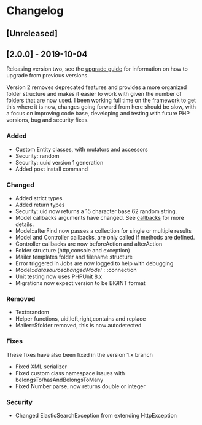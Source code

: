 # Changelog
## [Unreleased]

## [2.0.0] - 2019-10-04

Releasing version two, see the [upgrade guide](https://www.originphp.com/docs/upgrade) for information on how to upgrade from previous versions.

Version 2 removes deprecated features and provides a more organized folder structure and makes it easier to work with given the number of folders that are now used. I been working full time on the framework to get this where it is now, changes going forward from here should be slow, with a focus on improving code base, developing and testing with future PHP versions, bug and security fixes.

### Added

- Custom Entity classes, with mutators and accessors
- Security::random
- Security::uuid version 1 generation
- Added post install command

### Changed

- Added strict types
- Added return types
- Security::uid now returns a 15 character base 62 random string.
- Model callbacks arguments have changed. See [callbacks](https://www.originphp.com/docs/model/callbacks/) for more details.
- Model::afterFind now passes a collection for single or multiple results
- Model and Controller callbacks, are only called if methods are defined.
- Controller callbacks are now beforeAction and afterAction
- Folder structure (http,console and exception)
- Mailer templates folder and filename structure
- Error triggered in Jobs are now logged to help with debugging
- Model::$datasource changed Model::$connection
- Unit testing now uses PHPUnit 8.x
- Migrations now expect version to be BIGINT format

### Removed

- Text::random
- Helper functions, uid,left,right,contains and replace
- Mailer::$folder removed, this is now autodetected

### Fixes

These fixes have also been fixed in the version 1.x branch

- Fixed XML serializer
- Fixed custom class namespace issues with belongsTo/hasAndBelongsToMany
- Fixed Number parse, now returns double or integer

### Security
- Changed ElasticSearchException from extending HttpException
